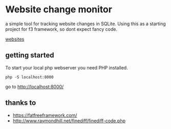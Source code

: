 # Website change monitor

a simple tool for tracking website changes in SQLite. Using this as a starting project for f3 framework, so dont expect fancy code.

[websites](/websites)


## getting started
To start your local php webserver you need PHP installed.

```
php -S localhost:8000
```

go to [http://localhost:8000/](http://localhost:8000/)


## thanks to

* https://fatfreeframework.com/
* http://www.raymondhill.net/finediff/finediff-code.php
